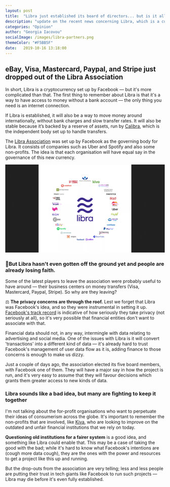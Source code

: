 ```yaml
---
layout: post
title:  "Libra just established its board of directors... but is it all over already?"
description: "update on the recent news concerning Libra, which is a currency set up by Facebook. Several partners of the association have recently left ahead of recent meeting to set up the board."
categories: "Opinion"
author: "Georgia Iacovou"
socialImage: /images/libra-partners.png
themeColor: "#F5BB5F"
date:   2019-10-16 13:18:00
---
```


## eBay, Visa, Mastercard, Paypal, and Stripe just dropped out of the Libra Association

In short, Libra is a cryptocurrency set up by Facebook — but it's more complicated than that. The first thing to remember about Libra is that it's a way to have access to money without a bank account — the only thing you need is an internet connection.

If Libra is established, it will also be a way to move money around internationally, without bank charges and slow transfer rates. It will also be stable because it’s backed by a reserve of assets, run by [Calibra](https://calibra.com/), which is the independent body set up to handle transfers.

The [Libra Association](https://libra.org/en-US/association/) was set up by Facebook as the governing body for Libra. It consists of companies such as Uber and Spotify and also some non-profits. The idea is that each organisation will have equal say in the governance of this new currency.

![](/images/libra-partners.png)

### 😬But Libra hasn't even gotten off the ground yet and people are already losing faith.

Some of the latest players to leave the association were probably useful to have around — their business centers on money transfers (Visa, Mastercard, Paypal, Stripe). So why are they leaving?

⚖️ **The privacy concerns are through the roof.** Lest we forget that Libra was Facebook's idea, and so they were instrumental in setting it up. [Facebook's track record](https://blog.metomic.io/main/2019/03/20/How-Facebook-Have-Built-Up-Your-Trust-Over-The-Years.html) is indicative of how seriously they take privacy (not seriously at all), so it's very possible that financial entities don't want to associate with that.

Financial data should not, in any way, intermingle with data relating to advertising and social media. One of the issues with Libra is it will convert 'transactions' into a different kind of data — it's already hard to trust Facebook's management of user data flow as it is, adding finance to those concerns is enough to make us dizzy.

Just a couple of days ago, the association elected its five board members, with Facebook one of them. They will have a major say in how the project is run, and it's very easy to assume that they will favour decisions which grants them greater access to new kinds of data.

### Libra sounds like a bad idea, but many are fighting to keep it together

I'm not talking about the for-profit organisations who want to perpetuate their ideas of consumerism across the globe. It's important to remember the non-profits that are involved, like [Kiva](https://www.kiva.org/), who are looking to improve on the outdated and unfair financial institutions that we rely on today.

**Questioning old institutions for a fairer system** is a good idea, and something like Libra could enable that. This may be a case of taking the good with the bad; while it's hard to know what Facebook's intentions are (cough more data cough), they are the ones with the power and resources to get a project like this up and running.

But the drop-outs from the association are very telling; less and less people are putting their trust in tech giants like Facebook to run such projects — Libra may die before it's even fully established.